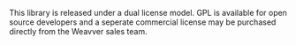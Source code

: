 This library is released under a dual license model. GPL is available for open source developers and a seperate commercial license may be purchased directly from the Weavver sales team.
